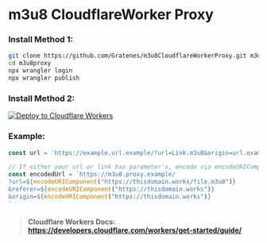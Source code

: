 # m3u8 CloudflareWorker Proxy

### Install Method 1:
```bash
git clone https://github.com/Gratenes/m3u8CloudflareWorkerProxy.git m3u8proxy
cd m3u8proxy
npx wrangler login
npx wrangler publish
```

### Install Method 2:
[![Deploy to Cloudflare Workers](https://deploy.workers.cloudflare.com/button)](https://deploy.workers.cloudflare.com/?url=https://github.com/Gratenes/m3u8CloudflareWorkerProxy)


### Example:
```js
const url = 'https://example.url.example/?url=Link.m3u8&origin=url.example'

// If either your url or link has parameter's, encode via encodeURIComponent(link)
const encodedUrl = `https://m3u8.proxy.example/
?url=${encodeURIComponent("https://thisdomain.works/file.m3u8")}
&referer=${encodeURIComponent("https://thisdomain.works")}
&origin=${encodeURIComponent("https://thisdomain.works")}
`
```

> #### Cloudflare Workers Docs: https://developers.cloudflare.com/workers/get-started/guide/
